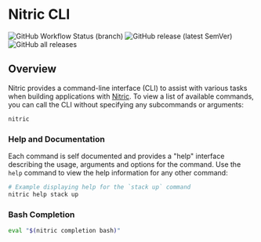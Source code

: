 # Nitric CLI
![GitHub Workflow Status (branch)](https://img.shields.io/github/workflow/status/nitrictech/cli/Tests/develop?label=tests)
![GitHub release (latest SemVer)](https://img.shields.io/github/v/release/nitrictech/cli)
![GitHub all releases](https://img.shields.io/github/downloads/nitrictech/cli/total)


## Overview

Nitric provides a command-line interface (CLI) to assist with various tasks when building applications with [Nitric](https://nitric.io). To view a list of available commands, you can call the CLI without specifying any subcommands or arguments:

```bash
nitric
```

### Help and Documentation

Each command is self documented and provides a "help" interface describing the usage, arguments and options for the command. Use the `help` command to view the help information for any other command:

```bash
# Example displaying help for the `stack up` command
nitric help stack up
```

### Bash Completion

```bash
eval "$(nitric completion bash)"
```